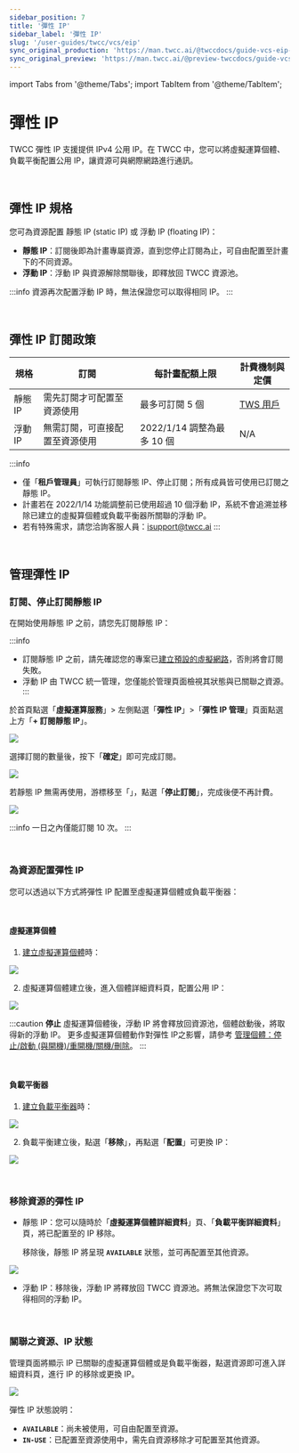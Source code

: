 ```yaml
---
sidebar_position: 7
title: '彈性 IP'
sidebar_label: '彈性 IP'
slug: '/user-guides/twcc/vcs/eip'
sync_original_production: 'https://man.twcc.ai/@twccdocs/guide-vcs-eip-zh'
sync_original_preview: 'https://man.twcc.ai/@preview-twccdocs/guide-vcs-eip-zh'
---
```


import Tabs from '@theme/Tabs';
import TabItem from '@theme/TabItem';

# 彈性 IP

TWCC 彈性 IP 支援提供 IPv4 公用 IP。在 TWCC 中，您可以將虛擬運算個體、負載平衡配置公用 IP，讓資源可與網際網路進行通訊。

<br/>

## 彈性 IP 規格

您可為資源配置 靜態 IP (static IP) 或 浮動 IP (floating IP)：
- **靜態 IP**：訂閱後即為計畫專屬資源，直到您停止訂閱為止，可自由配置至計畫下的不同資源。
- **浮動 IP**：浮動 IP 與資源解除關聯後，即釋放回 TWCC 資源池。


:::info
資源再次配置浮動 IP 時，無法保證您可以取得相同 IP。
:::

<br/>


## 彈性 IP 訂閱政策


| 規格 | 訂閱 | 每計畫配額上限 |計費機制與定價
| -------- | -------- | -------- | -------- |
| 靜態 IP    | 需先訂閱才可配置至資源使用     | 最多可訂閱 5 個     | [TWS 用戶](/docs/pricing#彈性-ip-elastic-ip-eip)   |
| 浮動 IP    | 無需訂閱，可直接配置至資源使用    | 2022/1/14 調整為最多 10 個     |  N/A   |



:::info
- 僅「**租戶管理員**」可執行訂閱靜態 IP、停止訂閱；所有成員皆可使用已訂閱之靜態 IP。
- 計畫若在 2022/1/14 功能調整前已使用超過 10 個浮動 IP，系統不會追溯並移除已建立的虛擬算個體或負載平衡器所關聯的浮動 IP。
- 若有特殊需求，請您洽詢客服人員：<ins><a href = "mailto: isupport@twcc.ai">isupport@twcc.ai</a></ins>
:::

<br/>


## 管理彈性 IP

### 訂閱、停止訂閱靜態 IP

在開始使用靜態 IP 之前，請您先訂閱靜態 IP：

:::info
- 訂閱靜態 IP 之前，請先確認您的專案已[<ins>建立預設的虛擬網路</ins>](https://man.twcc.ai/@twccdocs/howto-vnw-create-default-network-zh)，否則將會訂閱失敗。
- 浮動 IP 由 TWCC 統一管理，您僅能於管理頁面檢視其狀態與已關聯之資源。
:::


於首頁點選「**虛擬運算服務**」> 左側點選「**彈性 IP**」>「**彈性 IP 管理**」頁面點選上方「**+ 訂閱靜態 IP**」。


![](https://i.imgur.com/5y5Nidn.png)

選擇訂閱的數量後，按下「**確定**」即可完成訂閱。


![](https://cos.twcc.ai/SYS-MANUAL/uploads/upload_6823622c85310fbafc123c12841b5177.png)


若靜態 IP 無需再使用，游標移至「<i class="fa fa-ellipsis-v fa-20" aria-hidden="true"></i>」，點選「**停止訂閱**」，完成後便不再計費。


![](https://i.imgur.com/XsPPQKO.png)

:::info
一日之內僅能訂閱 10 次。
:::

<br/>


### 為資源配置彈性 IP

您可以透過以下方式將彈性 IP 配置至虛擬運算個體或負載平衡器：

<br/>

#### 虛擬運算個體

1. [建立虛擬運算個體](/docs/user-guides/twcc/vcs/instances/create-instances)時：

![](https://cos.twcc.ai/SYS-MANUAL/uploads/upload_a9d407b8548c8f2e810d8f8f7a6ef3ea.png)



2. 虛擬運算個體建立後，進入個體詳細資料頁，配置公用 IP：

![](https://cos.twcc.ai/SYS-MANUAL/uploads/upload_8d0974fbe8afa4c91e2bb17b531928e5.png)

:::caution
**停止** 虛擬運算個體後，浮動 IP 將會釋放回資源池，個體啟動後，將取得新的浮動 IP。
更多虛擬運算個體動作對彈性 IP之影響，請參考 <ins>[<ins>管理個體：停止/啟動 (與開機)/重開機/關機/刪除</ins>](/user-guides/twcc/vcs/instances/details/stop-start-reboor-shutdown-delete-instance.md)</ins>。
:::

<br/>

#### 負載平衡器

1. [建立負載平衡器](/user-guides/twcc/vcs/lbs.md)時：

![](https://cos.twcc.ai/SYS-MANUAL/uploads/upload_8ca4c2cc4f7fdb6ab0586489b97b3c62.png)

2. 負載平衡建立後，點選「**移除**」，再點選「**配置**」可更換 IP：

![](https://cos.twcc.ai/SYS-MANUAL/uploads/upload_43c0ac03a6f857fe742165fe78b073ba.png)

<br/>

### 移除資源的彈性 IP

- 靜態 IP：您可以隨時於「**虛擬運算個體詳細資料**」頁、「**負載平衡詳細資料**」頁，將已配置至的 IP 移除。

  移除後，靜態 IP 將呈現 **`AVAILABLE`** 狀態，並可再配置至其他資源。

![](https://i.imgur.com/5Y78Qme.png)


- 浮動 IP：移除後，浮動 IP 將釋放回 TWCC 資源池。將無法保證您下次可取得相同的浮動 IP。

<br/>

### 關聯之資源、IP 狀態

管理頁面將顯示 IP 已關聯的虛擬運算個體或是負載平衡器，點選資源即可進入詳細資料頁，進行 IP 的移除或更換 IP。

![](https://cos.twcc.ai/SYS-MANUAL/uploads/upload_e70c949cfb824e12e969257d8d8189f5.png)


彈性 IP 狀態說明：

- **`AVAILABLE`**：尚未被使用，可自由配置至資源。
- **`IN-USE`**：已配置至資源使用中，需先自資源移除才可配置至其他資源。